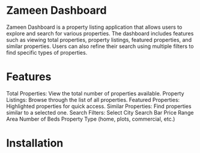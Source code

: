 # Zameen Dashboard

Zameen Dashboard is a property listing application that allows users to explore and search for various properties. The dashboard includes features such as viewing total properties, property listings, featured properties, and similar properties. Users can also refine their search using multiple filters to find specific types of properties.

# Features

Total Properties: View the total number of properties available.
Property Listings: Browse through the list of all properties.
Featured Properties: Highlighted properties for quick access.
Similar Properties: Find properties similar to a selected one.
Search Filters:
Select City
Search Bar
Price Range
Area
Number of Beds
Property Type (home, plots, commercial, etc.)

# Installation
